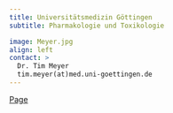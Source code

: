 ```yaml
---
title: Universitätsmedizin Göttingen
subtitle: Pharmakologie und Toxikologie

image: Meyer.jpg
align: left
contact: >
  Dr. Tim Meyer
  tim.meyer(at)med.uni-goettingen.de
---
```


[Page](https://pharmacology.umg.eu/research/meyer-lab/)
